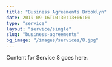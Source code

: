 ```yaml
---
title: "Business Agreements Brooklyn"
date: 2019-09-16T10:30:13+06:00
type: "service"
layout: "service/single"
slug: "business-agreements"
bg_image: "/images/services/8.jpg"
---
```



Content for Service 8 goes here.
